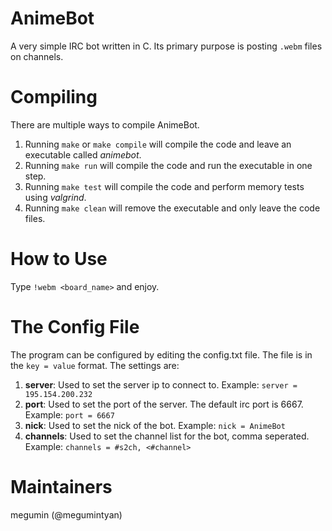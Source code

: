 # AnimeBot
A very simple IRC bot written in C. Its primary purpose is posting `.webm` files on channels.

# Compiling
There are multiple ways to compile AnimeBot.

1. Running `make` or `make compile` will compile the code and leave an executable called _animebot_.
2. Running `make run` will compile the code and run the executable in one step.
3. Running `make test` will compile the code and perform memory tests using _valgrind_.
4. Running `make clean` will remove the executable and only leave the code files.

# How to Use
Type `!webm <board_name>` and enjoy.

# The Config File
The program can be configured by editing the config.txt file. The file is in the `key = value` format. The settings are:

1. **server**: Used to set the server ip to connect to. Example: `server = 195.154.200.232`
2. **port**: Used to set the port of the server. The default irc port is 6667. Example: `port = 6667`
3. **nick**: Used to set the nick of the bot. Example: `nick = AnimeBot`
4. **channels**: Used to set the channel list for the bot, comma seperated. Example: `channels = #s2ch, <#channel>`

# Maintainers
megumin (@megumintyan)
